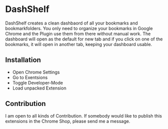 # DashShelf
DashShelf creates a clean dashbaord of all your bookmarks and bookmarkfolders. You only need to organize your bookmarks in Google Chrome and the Plugin use them from there without manual work. The dashboard will open as the default for new tab and if you click on one of the bookmarks, it will open in another tab, keeping your dashboard usable.

## Installation
* Open Chrome Settings
* Go to Exentsions
* Toggle Developer-Mode
* Load unpacked Extension

## Contribution
I am open to all kinds of Contribution.
If somebody would like to publish this extensions in the Chrome Shop, please send me a message.

